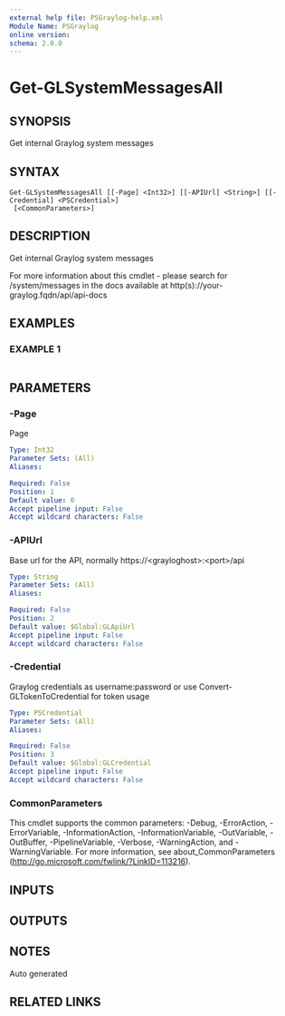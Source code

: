 ```yaml
---
external help file: PSGraylog-help.xml
Module Name: PSGraylog
online version:
schema: 2.0.0
---
```


# Get-GLSystemMessagesAll

## SYNOPSIS
Get internal Graylog system messages

## SYNTAX

```
Get-GLSystemMessagesAll [[-Page] <Int32>] [[-APIUrl] <String>] [[-Credential] <PSCredential>]
 [<CommonParameters>]
```

## DESCRIPTION
Get internal Graylog system messages


For more information about this cmdlet - please search for /system/messages in the docs available at http(s)://your-graylog.fqdn/api/api-docs

## EXAMPLES

### EXAMPLE 1
```

```

## PARAMETERS

### -Page
Page

```yaml
Type: Int32
Parameter Sets: (All)
Aliases:

Required: False
Position: 1
Default value: 0
Accept pipeline input: False
Accept wildcard characters: False
```

### -APIUrl
Base url for the API, normally https://\<grayloghost\>:\<port\>/api

```yaml
Type: String
Parameter Sets: (All)
Aliases:

Required: False
Position: 2
Default value: $Global:GLApiUrl
Accept pipeline input: False
Accept wildcard characters: False
```

### -Credential
Graylog credentials as username:password or use Convert-GLTokenToCredential for token usage

```yaml
Type: PSCredential
Parameter Sets: (All)
Aliases:

Required: False
Position: 3
Default value: $Global:GLCredential
Accept pipeline input: False
Accept wildcard characters: False
```

### CommonParameters
This cmdlet supports the common parameters: -Debug, -ErrorAction, -ErrorVariable, -InformationAction, -InformationVariable, -OutVariable, -OutBuffer, -PipelineVariable, -Verbose, -WarningAction, and -WarningVariable.
For more information, see about_CommonParameters (http://go.microsoft.com/fwlink/?LinkID=113216).

## INPUTS

## OUTPUTS

## NOTES
Auto generated

## RELATED LINKS
